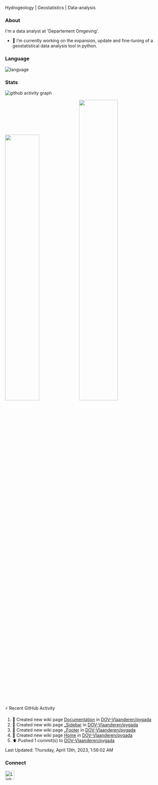 Hydrogeology | Geostatistics | Data-analysis

### About

I'm a data analyst at 'Departement Omgeving'.
- 🔭 I’m currently working on the expansion, update and fine-tuning of a geostatistical data analysis tool in python.

### Language
![language](https://github-readme-stats.vercel.app/api/top-langs?username=GuillaumeVandekerckhove&show_icons=true&theme=dark&hide_border=true) 

### Stats

![github activity graph](https://github-readme-activity-graph.cyclic.app/graph?username=GuillaumeVandekerckhove&line=2C60D2&theme=high-contrast)

<div><img style="height: auto; width: 47%;" class="img" src="https://github-readme-stats.vercel.app/api?username=GuillaumeVandekerckhove&show_icons=true&theme=github_dark"/>
<img style="height: auto; width: 50%;" class="img" src="https://github-readme-streak-stats.herokuapp.com/?user=GuillaumeVandekerckhove&theme=github-dark-blue"/>
</div>


<!-- https://github.com/jamesgeorge007/github-activity-readme -->
⚡ Recent GitHub Activity</summary>


<!--RECENT_ACTIVITY:start-->
1. 📖 Created new wiki page [Documentation](https://github.com/DOV-Vlaanderen/pygada/wiki/Documentation) in [DOV-Vlaanderen/pygada](https://github.com/DOV-Vlaanderen/pygada)<br>
2. 📖 Created new wiki page [_Sidebar](https://github.com/DOV-Vlaanderen/pygada/wiki/_Sidebar) in [DOV-Vlaanderen/pygada](https://github.com/DOV-Vlaanderen/pygada)<br>
3. 📖 Created new wiki page [_Footer](https://github.com/DOV-Vlaanderen/pygada/wiki/_Footer) in [DOV-Vlaanderen/pygada](https://github.com/DOV-Vlaanderen/pygada)<br>
4. 📖 Created new wiki page [Home](https://github.com/DOV-Vlaanderen/pygada/wiki/Home) in [DOV-Vlaanderen/pygada](https://github.com/DOV-Vlaanderen/pygada)<br>
5. ⬆️ Pushed 1 commit(s) to [DOV-Vlaanderen/pygada](https://github.com/DOV-Vlaanderen/pygada)<br>
<!--RECENT_ACTIVITY:end-->

<!--RECENT_ACTIVITY:last_update-->
Last Updated: Thursday, April 13th, 2023, 1:56:02 AM
<!--RECENT_ACTIVITY:last_update_end-->


### Connect
<td >
    <a href="https://www.linkedin.com/in/guillaume-vandekerckhove"/><img src="https://user-images.githubusercontent.com/79251807/201449314-7f30a723-3b7e-45f2-b99b-093f8d9ce971.png" width="30" alt="LinkedIn logo"/></a>
</td>
    
